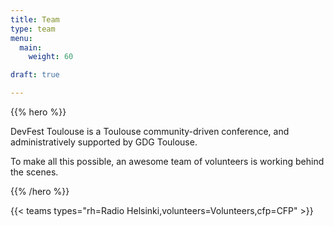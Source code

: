 ```yaml
---
title: Team
type: team
menu:
  main:
    weight: 60

draft: true

---
```


{{% hero %}}

DevFest Toulouse is a Toulouse community-driven conference, and administratively supported by GDG Toulouse.

To make all this possible, an awesome team of volunteers is working behind the scenes.

{{% /hero %}}

<!-- ... -->

{{< teams types="rh=Radio Helsinki,volunteers=Volunteers,cfp=CFP" >}}

<!-- ... 

{{% partners categories="communautes,media" %}}
# Partners
{{% /partners %}}

<!-- ... -->
